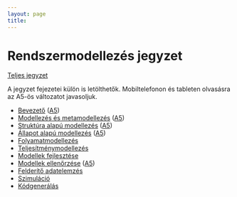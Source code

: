 ```yaml
---
layout: page
title:
---
```


# Rendszermodellezés jegyzet

[Teljes jegyzet](rendszermodellezes.pdf)

A jegyzet fejezetei külön is letölthetők. Mobiltelefonon és tableten olvasásra az A5-ös változatot javasoljuk.

* [Bevezető](bevezeto.pdf) ([A5](bevezeto-mobile.pdf))
* [Modellezés és metamodellezés](modellezes-es-metamodellezes.pdf) ([A5](modellezes-es-metamodellezes-mobile.pdf))
* [Struktúra alapú modellezés](struktura-alapu-modellezes.pdf) ([A5](struktura-alapu-modellezes-mobile.pdf))
* [Állapot alapú modellezés](allapot-alapu-modellezes.pdf) ([A5](allapot-alapu-modellezes-mobile.pdf))
* [Folyamatmodellezés](folyamatmodellezes.pdf)
* [Teljesítménymodellezés](teljesitmenymodellezes.pdf)
* [Modellek fejlesztése](modellek-fejlesztese.pdf)
* [Modellek ellenőrzése](modellek-ellenorzese.pdf) ([A5](modellek-ellenorzese-mobile.pdf))
* [Felderítő adatelemzés](felderito-adatelemzes.pdf)
* [Szimuláció](szimulacio.pdf)
* [Kódgenerálás](kodgeneralas.pdf)
